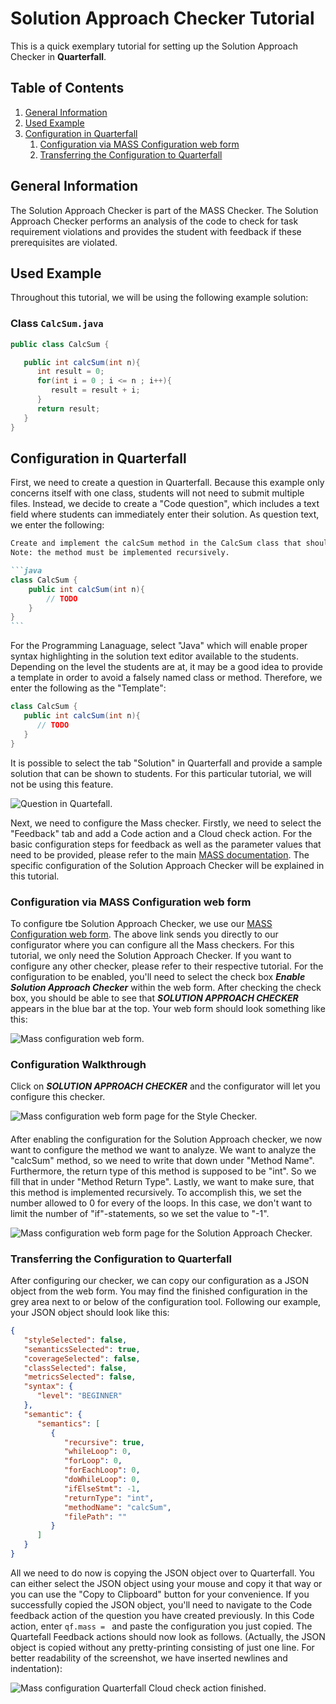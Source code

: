 # Solution Approach Checker Tutorial
This is a quick exemplary tutorial for setting up the Solution Approach Checker in **Quarterfall**.

## Table of Contents
1. [General Information](#solution-general-information)
2. [Used Example](#solution-used-example)
3. [Configuration in Quarterfall](#solution-config)
   1. [Configuration via MASS Configuration web form](#solution-from-website)
   2. [Transferring the Configuration to Quarterfall](#solution-transferring-to-quarterfall)

## <a id="solution-general-information"></a>General Information
The Solution Approach Checker is part of the MASS Checker.
The Solution Approach Checker performs an analysis of the code to check for task requirement violations and provides the student with feedback if these prerequisites are violated.


## <a id="solution-used-example"></a>Used Example
Throughout this tutorial, we will be using the following example solution:
### <a id="solution-class-CalcSum.java"></a>Class `CalcSum.java`

```java
public class CalcSum {

   public int calcSum(int n){
      int result = 0;
      for(int i = 0 ; i <= n ; i++){
         result = result + i;
      }
      return result;
   }
}
```

## <a id="solution-config"></a>Configuration in Quarterfall

First, we need to create a question in Quarterfall.
Because this example only concerns itself with one class, students will not need to submit multiple files.
Instead, we decide to create a "Code question", which includes a text field where students can immediately enter their solution. 
As question text, we enter the following:

````markdown
Create and implement the calcSum method in the CalcSum class that should return the sum of n.
Note: the method must be implemented recursively.

```java
class CalcSum {
    public int calcSum(int n){
        // TODO
    }
}
```

````

For the Programming Lanaguage, select "Java" which will enable proper syntax highlighting in the solution text editor available to the students.
Depending on the level the students are at, it may be a good idea to provide a template in order to avoid a falsely named class or method.
Therefore, we enter the following as the "Template":

```java
class CalcSum {
   public int calcSum(int n){
      // TODO  
   }
}
```

It is possible to select the tab "Solution" in Quarterfall and provide a sample solution that can be shown to students.
For this particular tutorial, we will not be using this feature.

![Question in Quartefall.](images/solution_qe_question.PNG)



Next, we need to configure the Mass checker.
Firstly, we need to select the "Feedback" tab and add a Code action and a Cloud check action.
For the basic configuration steps for feedback as well as the parameter values that need to be provided, please refer to the main [MASS documentation](/documentation).
The specific configuration of the Solution Approach Checker will be explained in this tutorial.


### <a id="solution-from-website"></a>Configuration via MASS Configuration web form
To configure tbe Solution Approach Checker, we use our [MASS Configuration web form](/configurator).
The above link sends you directly to our configurator where you can configure all the Mass checkers.
For this tutorial, we only need the Solution Approach Checker.
If you want to configure any other checker, please refer to their respective tutorial.
For the configuration to be enabled, you'll need to select the check box ***Enable Solution Approach Checker*** within the web form.
After checking the check box, you should be able to see that ***SOLUTION APPROACH CHECKER*** appears in the blue bar at the top.
Your web form should look something like this:

![Mass configuration web form.](images/solution_web-form-solution-enabled.PNG)

### <a id="solution-configuration-walkthrough"></a>Configuration Walkthrough

Click on ***SOLUTION APPROACH CHECKER*** and the configurator will let you configure this checker.



![Mass configuration web form page for the Style Checker.](images/solution_web-form-empty.PNG)

#### <a id="solution-exclude-by-type"></a>
After enabling the configuration for the Solution Approach checker, we now want to configure the method we want to analyze.
We want to analyze the "calcSum" method, so we need to write that down under "Method Name".
Furthermore, the return type of this method is supposed to be "int".
So we fill that in under "Method Return Type".
Lastly, we want to make sure, that this method is implemented recursively.
To accomplish this, we set the number allowed to 0 for every of the loops.
In this case, we don't want to limit the number of "if"-statements, so we set the value to "-1".

![Mass configuration web form page for the Solution Approach Checker.](images/solution_web-form_dafault_values.PNG)


### <a id="solution-transferring-to-quarterfall"></a>Transferring the Configuration to Quarterfall
After configuring our checker, we can copy our configuration as a JSON object from the web form.
You may find the finished configuration in the grey area next to or below of the configuration tool.
Following our example, your JSON object should look like this:

```json
{
   "styleSelected": false,
   "semanticsSelected": true,
   "coverageSelected": false,
   "classSelected": false,
   "metricsSelected": false,
   "syntax": {
      "level": "BEGINNER"
   },
   "semantic": {
      "semantics": [
         {
            "recursive": true,
            "whileLoop": 0,
            "forLoop": 0,
            "forEachLoop": 0,
            "doWhileLoop": 0,
            "ifElseStmt": -1,
            "returnType": "int",
            "methodName": "calcSum",
            "filePath": ""
         }
      ]
   }
}
```

All we need to do now is copying the JSON object over to Quarterfall.
You can either select the JSON object using your mouse and copy it that way or you can use the "Copy to Clipboard" button for your convenience.
If you successfully copied the JSON object, you'll need to navigate to the Code feedback action of the question you have created previously.
In this Code action, enter `qf.mass = ` and paste the configuration you just copied.
The Quartefall Feedback actions should now look as follows.
(Actually, the JSON object is copied without any pretty-printing consisting of just one line. For better readability of the screenshot, we have inserted newlines and indentation):

![Mass configuration Quarterfall Cloud check action finished.](images/solution_quarterfall-finished.png)